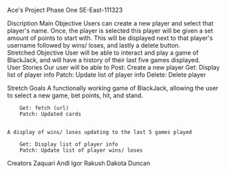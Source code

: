 Ace's Project
	Phase One SE-East-111323

Discription 
	Main Objective
		Users can create a new player and select that player's name. Once, the player is selected this player will be given a set amount of points to start with. This will be displayed next to that player's username followed by wins/ loses, and lastly a delete button.  
	Stretched Objective
		User will be able to interact and play a game of BlackJack, and will have a history of their last five games displayed.  
User Stories 
	Our user will be able to 
		Post: Create a new player
		Get: Display list of player info
		Patch: Update list of player info
		Delete: Delete player 
		
Stretch Goals 
	A functionally working game of BlackJack, allowing the user to select a new game, bet points, hit, and stand. 
 
		Get: fetch (url)
		Patch: Updated cards 
		  
		
	A display of wins/ loses updating to the last 5 games played

		Get: Display list of player info
		Patch: Update list of player wins/ loses

Creators
    Zaquari Andl
    Igor Rakush
    Dakota Duncan